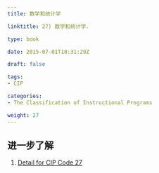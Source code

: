 ```yaml
---
title: 数学和统计学

linktitle: 27) 数学和统计学.

type: book

date: 2015-07-01T10:31:29Z

draft: false

tags:
- CIP

categories:
- The Classification of Instructional Programs

weight: 27
---
```


## 进一步了解

1. [Detail for CIP Code 27](https://nces.ed.gov/ipeds/cipcode/cipdetail.aspx?y=56&cip=27)